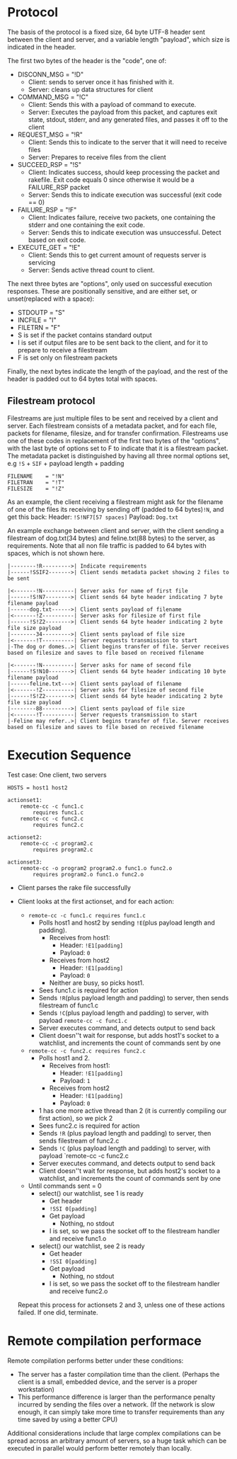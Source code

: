 # Protocol

The basis of the protocol is a fixed size, 64 byte UTF-8 header sent between the client and server, and a variable length "payload", which size is indicated in the header.

The first two bytes of the header is the "code", one of:

* DISCONN_MSG     = "!D"
  - Client: sends to server once it has finished with it.
  - Server: cleans up data structures for client
* COMMAND_MSG     = "!C"
  - Client: Sends this with a payload of command to execute.
  - Server: Executes the payload from this packet, and captures exit state, stdout, stderr, and any generated files, and passes it off to the client
* REQUEST_MSG     = "!R"
  - Client: Sends this to indicate to the server that it will need to receive files
  - Server: Prepares to receive files from the client
* SUCCEED_RSP     = "!S"
  - Client: Indicates success, should keep processing the packet and rakefile. Exit code equals 0 since otherwise it would be a FAILURE_RSP packet
  - Server: Sends this to indicate execution was successful (exit code == 0)
* FAILURE_RSP     = "!F"
  - Client: Indicates failure, receive two packets, one containing the stderr and one containing the exit code.
  - Server: Sends this to indicate execution was unsuccessful. Detect based on exit code.
* EXECUTE_GET     = "!E"
  - Client: Sends this to get current amount of requests server is servicing
  - Server: Sends active thread count to client.

The next three bytes are "options", only used on successful execution responses. These are positionally sensitive, and are either set, or unset(replaced with a space):

* STDOUTP         = "S"
* INCFILE         = "I"
* FILETRN         = "F"
* S is set if the packet contains standard output
* I is set if output files are to be sent back to the client, and for it to prepare to receive a filestream
* F is set only on filestream packets

Finally, the next bytes indicate the length of the payload, and the rest of the header is padded out to 64 bytes total with spaces.

## Filestream protocol

Filestreams are just multiple files to be sent and received by a client and server. Each filestream consists of a metadata packet, and for each file, packets for filename, filesize, and for transfer confirmation. Filestreams use one of these codes in replacement of the first two bytes of the "options", with the last byte of options set to F to indicate that it is a filestream packet. The metadata packet is distinguished by having all three normal options set, e.g `!S` + `SIF` + payload length + padding

    FILENAME    = "!N"
    FILETRAN    = "!T"
    FILESIZE    = "!Z"
As an example, the client receiving a filestream might ask for the filename of one of the files its receiving by sending off (padded to 64 bytes)`!N`, and get this back:
	Header: `!S!NF7[57 spaces]`
	Payload: `Dog.txt`

An example exchange between client and server, with the client sending a filestream of dog.txt(34 bytes) and feline.txt(88 bytes) to the server, as requirements. Note that all non file traffic is padded to 64 bytes with spaces, which is not shown here.

```
|--------!R--------->| Indicate requirements
|------!SSIF2------->| Client sends metadata packet showing 2 files to be sent

|<-------!N----------| Server asks for name of first file
|------!S!N7-------->| Client sends 64 byte header indicating 7 byte filename payload
|------dog.txt------>| Client sents payload of filename
|<-------!Z----------| Server asks for filesize of first file
|------!S!Z2-------->| Client sends 64 byte header indicating 2 byte file size payload
|--------34--------->| Client sents payload of file size
|<-------!T----------| Server requests transmission to start
|-The dog or domes..>| Client begins transfer of file. Server receives based on filesize and saves to file based on received filename

|<-------!N----------| Server asks for name of second file
|------!S!N10------->| Client sends 64 byte header indicating 10 byte filename payload
|------feline.txt--->| Client sents payload of filename
|<-------!Z----------| Server asks for filesize of second file
|------!S!Z2-------->| Client sends 64 byte header indicating 2 byte file size payload
|--------88--------->| Client sents payload of file size
|<-------!T----------| Server requests transmission to start
|-Feline may refer..>| Client begins transfer of file. Server receives based on filesize and saves to file based on received filename

```

# Execution Sequence

Test case: One client, two servers

```PORT
HOSTS = host1 host2

actionset1:
	remote-cc -c func1.c
		requires func1.c
	remote-cc -c func2.c
		requires func2.c

actionset2:
	remote-cc -c program2.c
		requires program2.c

actionset3:
	remote-cc -o program2 program2.o func1.o func2.o
		requires program2.o func1.o func2.o
```

* Client parses the rake file successfully
* Client looks at the first actionset, and for each action:
  - `remote-cc -c func1.c requires func1.c`
    - Polls host1 and host2 by sending `!E`(plus payload length and padding).
      - Receives from host1:
        - Header: `!E1[padding]`
        - Payload: `0`
      - Receives from host2
        - Header: `!E1[padding]`
        - Payload: `0`
      - Neither are busy, so picks host1.
    - Sees func1.c is required for action
    - Sends `!R`(plus payload length and padding) to server, then sends filestream of func1.c
    - Sends `!C`(plus payload length and padding) to server, with payload `remote-cc -c func1.c`
    - Server executes command, and detects output to send back
    - Client doesn''t wait for response, but adds host1's socket to a watchlist, and increments the count of commands sent by one
  - `remote-cc -c func2.c requires func2.c`
    + Polls host1 and 2.
      - Receives from host1:
        - Header: `!E1[padding]`
        - Payload: `1`
      - Receives from host2
        - Header: `!E1[padding]`
        - Payload: `0`
    + 1 has one more active thread than 2 (it is currently compiling our first action), so we pick 2
    + Sees func2.c is required for action
    - Sends `!R` (plus payload length and padding) to server, then sends filestream of func2.c
    - Sends `!C` (plus payload length and padding) to server, with payload `remote-cc -c func2.c
    - Server executes command, and detects output to send back
    - Client doesn''t wait for response, but adds host2's socket to a watchlist, and increments the count of commands sent by one
  * Until commands sent = 0
    - select() our watchlist, see 1 is ready
      + Get header
      + `!SSI 0[padding]`
      + Get payload
        * Nothing, no stdout
      + I is set, so we pass the socket off to the filestream handler and receive func1.o
    - select() our watchlist, see 2 is ready
      + Get header
      + `!SSI 0[padding]`
      + Get payload
        * Nothing, no stdout
      + I is set, so we pass the socket off to the filestream handler and receive func2.o

  Repeat this process for actionsets 2 and 3, unless one of these actions failed. If one did, terminate.

# Remote compilation performace

Remote compilation performs better under these conditions:

* The server has a faster compilation time than the client. (Perhaps the client is a small, embedded device, and the server is a proper workstation)
* This performance difference is larger than the performance penalty incurred by sending the files over a network. (If the network is slow enough, it can simply take more time to transfer requirements than any time saved by using a better CPU)

Additional considerations include that large complex compilations can be spread across an arbitrary amount of servers, so a huge task which can be executed in parallel would perform better remotely than locally.

